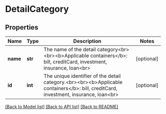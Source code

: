 # DetailCategory

## Properties
Name | Type | Description | Notes
------------ | ------------- | ------------- | -------------
**name** | **str** | The name of the detail category&lt;br&gt;&lt;br&gt;&lt;b&gt;Applicable containers&lt;/b&gt;: bill, creditCard, investment, insurance, loan&lt;br&gt; | [optional] 
**id** | **int** | The unique identifier of the detail category.&lt;br&gt;&lt;br&gt;&lt;b&gt;Applicable containers&lt;/b&gt;: bill, creditCard, investment, insurance, loan&lt;br&gt; | [optional] 

[[Back to Model list]](../README.md#documentation-for-models) [[Back to API list]](../README.md#documentation-for-api-endpoints) [[Back to README]](../README.md)



